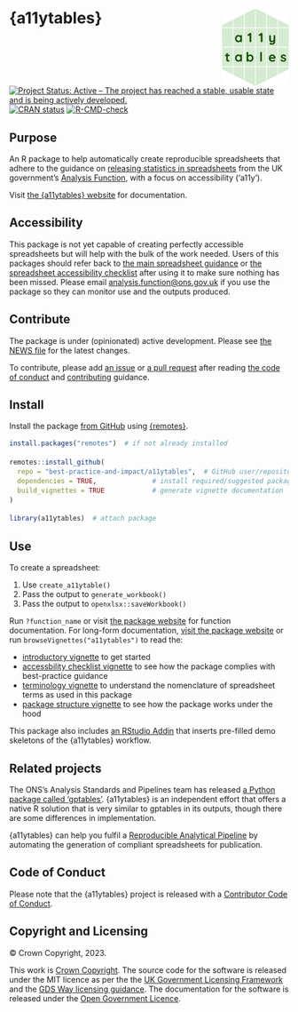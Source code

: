 
<!-- README.md is generated from README.Rmd. Please edit that file -->

# {a11ytables} <a href="https://best-practice-and-impact.github.io/a11ytables/"><img src="man/figures/logo.png" align="right" height="139"/></a>

<!-- badges: start -->

[![Project Status: Active – The project has reached a stable, usable
state and is being actively
developed.](https://www.repostatus.org/badges/latest/active.svg)](https://www.repostatus.org/#active)
[![CRAN
status](https://www.r-pkg.org/badges/version/a11ytables)](https://CRAN.R-project.org/package=a11ytables)
[![R-CMD-check](https://github.com/best-practice-and-impact/a11ytables/actions/workflows/R-CMD-check.yaml/badge.svg)](https://github.com/best-practice-and-impact/a11ytables/actions/workflows/R-CMD-check.yaml)
<!-- badges: end -->

## Purpose

An R package to help automatically create reproducible spreadsheets that
adhere to the guidance on [releasing statistics in
spreadsheets](https://analysisfunction.civilservice.gov.uk/policy-store/releasing-statistics-in-spreadsheets/)
from the UK government’s [Analysis
Function](https://analysisfunction.civilservice.gov.uk/), with a focus
on accessibility (‘a11y’).

Visit [the {a11ytables}
website](https://best-practice-and-impact.github.io/a11ytables/) for
documentation.

## Accessibility

This package is not yet capable of creating perfectly accessible
spreadsheets but will help with the bulk of the work needed. Users of
this packages should refer back to [the main spreadsheet
guidance](https://analysisfunction.civilservice.gov.uk/policy-store/releasing-statistics-in-spreadsheets/)
or [the spreadsheet accessibility
checklist](https://analysisfunction.civilservice.gov.uk/policy-store/making-spreadsheets-accessible-a-brief-checklist-of-the-basics/)
after using it to make sure nothing has been missed. Please email
<analysis.function@ons.gov.uk> if you use the package so they can
monitor use and the outputs produced.

## Contribute

The package is under (opinionated) active development. Please see [the
NEWS
file](https://best-practice-and-impact.github.io/a11ytables/news/index.html)
for the latest changes.

To contribute, please add [an
issue](https://github.com/best-practice-and-impact/a11ytables/issues) or
[a pull
request](https://github.com/best-practice-and-impact/a11ytables/pulls)
after reading [the code of
conduct](https://github.com/best-practice-and-impact/a11ytables/blob/main/CODE_OF_CONDUCT.md)
and
[contributing](https://github.com/best-practice-and-impact/a11ytables/blob/main/.github/CONTRIBUTING.md)
guidance.

## Install

Install the package [from
GitHub](https://github.com/best-practice-and-impact/a11ytables) using
[{remotes}](https://remotes.r-lib.org/).

``` r
install.packages("remotes")  # if not already installed

remotes::install_github(
  repo = "best-practice-and-impact/a11ytables",  # GitHub user/repository
  dependencies = TRUE,              # install required/suggested packages
  build_vignettes = TRUE            # generate vignette documentation
)

library(a11ytables)  # attach package
```

## Use

To create a spreadsheet:

1.  Use `create_a11ytable()`
2.  Pass the output to `generate_workbook()`
3.  Pass the output to `openxlsx::saveWorkbook()`

Run `?function_name` or visit [the package
website](https://best-practice-and-impact.github.io/a11ytables/reference/index.html)
for function documentation. For long-form documentation, [visit the
package website](https://best-practice-and-impact.github.io/a11ytables/)
or run `browseVignettes("a11ytables")` to read the:

- [introductory
  vignette](https://best-practice-and-impact.github.io/a11ytables/articles/a11ytables.html)
  to get started
- [accessbility checklist
  vignette](https://best-practice-and-impact.github.io/a11ytables/articles/checklist.html)
  to see how the package complies with best-practice guidance
- [terminology
  vignette](https://best-practice-and-impact.github.io/a11ytables/articles/terminology)
  to understand the nomenclature of spreadsheet terms as used in this
  package
- [package structure
  vignette](https://best-practice-and-impact.github.io/a11ytables/articles/structure)
  to see how the package works under the hood

This package also includes [an RStudio
Addin](https://rstudio.github.io/rstudioaddins/) that inserts pre-filled
demo skeletons of the {a11ytables} workflow.

## Related projects

The ONS’s Analysis Standards and Pipelines team has released [a Python
package called
‘gptables’](https://github.com/best-practice-and-impact/gptables).
{a11ytables} is an independent effort that offers a native R solution
that is very similar to gptables in its outputs, though there are some
differences in implementation.

{a11ytables} can help you fulfil a [Reproducible Analytical
Pipeline](https://analysisfunction.civilservice.gov.uk/support/reproducible-analytical-pipelines/)
by automating the generation of compliant spreadsheets for publication.

## Code of Conduct

Please note that the {a11ytables} project is released with a
[Contributor Code of
Conduct](https://best-practice-and-impact.github.io/a11ytables/CODE_OF_CONDUCT.html).

## Copyright and Licensing

© Crown Copyright, 2023.

This work is [Crown
Copyright](https://www.nationalarchives.gov.uk/information-management/re-using-public-sector-information/uk-government-licensing-framework/crown-copyright/).
The source code for the software is released under the MIT licence as
per the the [UK Government Licensing
Framework](https://www.nationalarchives.gov.uk/information-management/re-using-public-sector-information/uk-government-licensing-framework/open-government-licence/open-software-licences/)
and the [GDS Way licensing
guidance](https://gds-way.cloudapps.digital/manuals/licensing.html). The
documentation for the software is released under the [Open Government
Licence](https://www.nationalarchives.gov.uk/doc/open-government-licence/version/3/).
